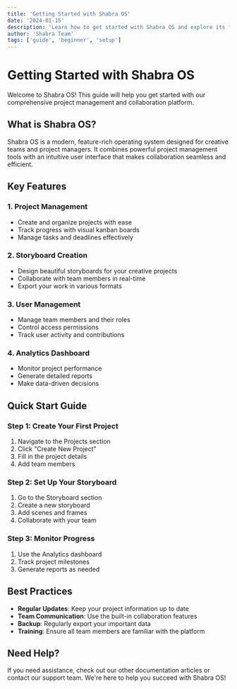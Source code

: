 ```yaml
---
title: 'Getting Started with Shabra OS'
date: '2024-01-15'
description: 'Learn how to get started with Shabra OS and explore its features'
author: 'Shabra Team'
tags: ['guide', 'beginner', 'setup']
---
```


# Getting Started with Shabra OS

Welcome to Shabra OS! This guide will help you get started with our comprehensive project management and collaboration platform.

## What is Shabra OS?

Shabra OS is a modern, feature-rich operating system designed for creative teams and project managers. It combines powerful project management tools with an intuitive user interface that makes collaboration seamless and efficient.

## Key Features

### 1. Project Management

- Create and organize projects with ease
- Track progress with visual kanban boards
- Manage tasks and deadlines effectively

### 2. Storyboard Creation

- Design beautiful storyboards for your creative projects
- Collaborate with team members in real-time
- Export your work in various formats

### 3. User Management

- Manage team members and their roles
- Control access permissions
- Track user activity and contributions

### 4. Analytics Dashboard

- Monitor project performance
- Generate detailed reports
- Make data-driven decisions

## Quick Start Guide

### Step 1: Create Your First Project

1. Navigate to the Projects section
2. Click "Create New Project"
3. Fill in the project details
4. Add team members

### Step 2: Set Up Your Storyboard

1. Go to the Storyboard section
2. Create a new storyboard
3. Add scenes and frames
4. Collaborate with your team

### Step 3: Monitor Progress

1. Use the Analytics dashboard
2. Track project milestones
3. Generate reports as needed

## Best Practices

- **Regular Updates**: Keep your project information up to date
- **Team Communication**: Use the built-in collaboration features
- **Backup**: Regularly export your important data
- **Training**: Ensure all team members are familiar with the platform

## Need Help?

If you need assistance, check out our other documentation articles or contact our support team. We're here to help you succeed with Shabra OS!
